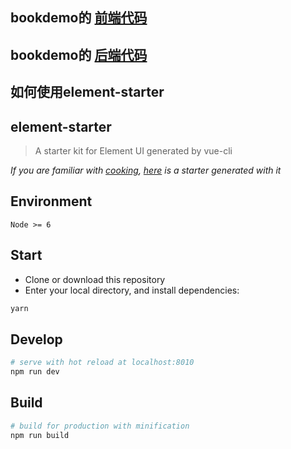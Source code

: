## bookdemo的 [前端代码](https://github.com/mrzhangfd/bookdemo-vue)

## bookdemo的 [后端代码](https://github.com/mrzhangfd/bookdemo-springboot)

## 如何使用element-starter

## element-starter

> A starter kit for Element UI generated by vue-cli

*If you are familiar with [cooking](https://github.com/elemefe/cooking), [here](https://github.com/ElementUI/element-cooking-starter) is a starter generated with it*

## Environment

`Node >= 6`

## Start

 - Clone or download this repository
 - Enter your local directory, and install dependencies:

``` bash
yarn
```

## Develop

``` bash
# serve with hot reload at localhost:8010
npm run dev
```

## Build

``` bash
# build for production with minification
npm run build
```
